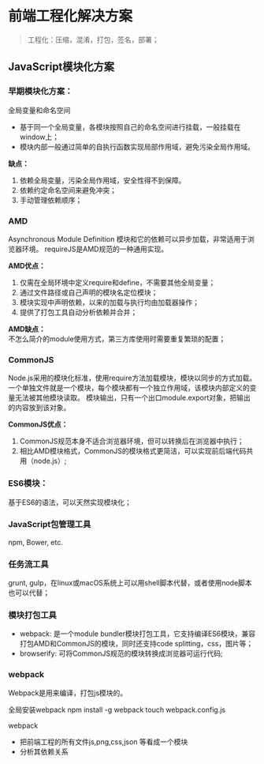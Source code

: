 # 前端工程化解决方案

> 工程化：压缩，混淆，打包，签名，部署；

## JavaScript模块化方案

### 早期模块化方案：
全局变量和命名空间  
- 基于同一个全局变量，各模块按照自己的命名空间进行挂载，一般挂载在window上；  
- 模块内部一般通过简单的自执行函数实现局部作用域，避免污染全局作用域。

**缺点：** 

1. 依赖全局变量，污染全局作用域，安全性得不到保障。
2. 依赖约定命名空间来避免冲突；
3. 手动管理依赖顺序；

### AMD
Asynchronous Module Definition 模块和它的依赖可以异步加载，非常适用于浏览器环境。
requireJS是AMD规范的一种通用实现。

**AMD优点：**
1. 仅需在全局环境中定义require和define，不需要其他全局变量；
2. 通过文件路径或自己声明的模块名定位模块；
3. 模块实现中声明依赖，以来的加载与执行均由加载器操作；
4. 提供了打包工具自动分析依赖并合并；

**AMD缺点：**  
不怎么简介的module使用方式，第三方库使用时需要重复繁琐的配置；

### CommonJS
Node.js采用的模块化标准，使用require方法加载模块，模块以同步的方式加载。
一个单独文件就是一个模块，每个模块都有一个独立作用域，该模块内部定义的变量无法被其他模块读取。
模块输出，只有一个出口module.export对象，把输出的内容放到该对象。

**CommonJS优点：**
1. CommonJS规范本身不适合浏览器环境，但可以转换后在浏览器中执行；
2. 相比AMD模块格式，CommonJS的模块格式更简洁，可以实现前后端代码共用（node.js）;

### ES6模块：
基于ES6的语法，可以天然实现模块化；

### JavaScript包管理工具
npm, Bower, etc.

### 任务流工具
grunt, gulp，在linux或macOS系统上可以用shell脚本代替，或者使用node脚本也可以代替；

### 模块打包工具
- webpack: 是一个module bundler模块打包工具，它支持编译ES6模块，兼容打包AMD和CommonJS的模块，同时还支持code splitting，css，图片等；
- browserify: 可将CommonJS规范的模块转换成浏览器可运行代码;

### webpack
Webpack是用来编译，打包js模块的。

全局安装webpack
npm install -g webpack
touch webpack.config.js

webpack
- 把前端工程的所有文件js,png,css,json 等看成一个模块
- 分析其依赖关系

